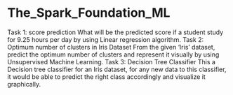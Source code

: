 # The_Spark_Foundation_ML
Task 1: score prediction
        What will be the predicted score if a student study for 9.25 hours per day by using Linear regression algorithm.
Task 2: Optimum number of clusters in Iris Dataset
        From the given ‘Iris’ dataset, predict the optimum number of clusters and represent it visually by using Unsupervised Machine Learning.
Task 3: Decision Tree Classifier
        This a Decision tree classifier for an Iris dataset, for any new data to this classifier, it would be able to predict the right class accordingly and visualize it  
        graphically.
